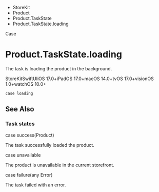 

- StoreKit
- Product
- Product.TaskState
-  Product.TaskState.loading 

Case

# Product.TaskState.loading

The task is loading the product in the background.

StoreKitSwiftUIiOS 17.0+iPadOS 17.0+macOS 14.0+tvOS 17.0+visionOS 1.0+watchOS 10.0+

``` source
case loading
```

## See Also

### Task states

case success(Product)

The task successfully loaded the product.

case unavailable

The product is unavailable in the current storefront.

case failure(any Error)

The task failed with an error.

